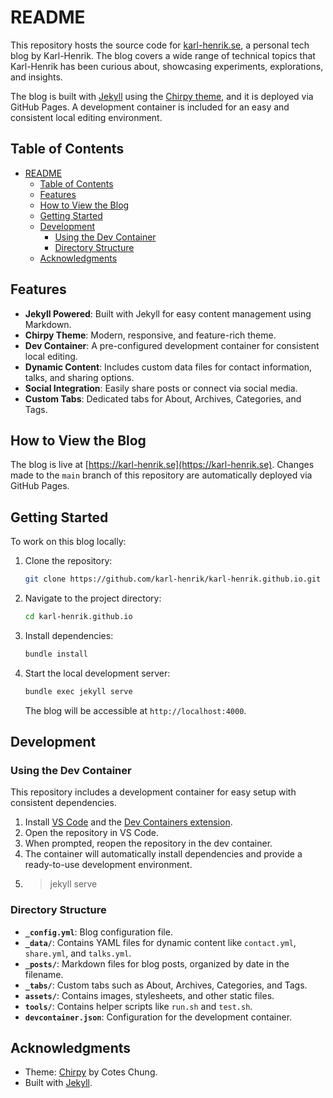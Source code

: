 # README

This repository hosts the source code for [karl-henrik.se](https://karl-henrik.se), a personal tech blog by Karl-Henrik. The blog covers a wide range of technical topics that Karl-Henrik has been curious about, showcasing experiments, explorations, and insights.

The blog is built with [Jekyll](https://jekyllrb.com/) using the [Chirpy theme](https://github.com/cotes2020/jekyll-theme-chirpy), and it is deployed via GitHub Pages. A development container is included for an easy and consistent local editing environment.

## Table of Contents
- [README](#readme)
  - [Table of Contents](#table-of-contents)
  - [Features](#features)
  - [How to View the Blog](#how-to-view-the-blog)
  - [Getting Started](#getting-started)
  - [Development](#development)
    - [Using the Dev Container](#using-the-dev-container)
    - [Directory Structure](#directory-structure)
  - [Acknowledgments](#acknowledgments)

## Features
- **Jekyll Powered**: Built with Jekyll for easy content management using Markdown.
- **Chirpy Theme**: Modern, responsive, and feature-rich theme.
- **Dev Container**: A pre-configured development container for consistent local editing.
- **Dynamic Content**: Includes custom data files for contact information, talks, and sharing options.
- **Social Integration**: Easily share posts or connect via social media.
- **Custom Tabs**: Dedicated tabs for About, Archives, Categories, and Tags.

## How to View the Blog
The blog is live at [https://karl-henrik.se](https://karl-henrik.se). Changes made to the `main` branch of this repository are automatically deployed via GitHub Pages.

## Getting Started
To work on this blog locally:

1. Clone the repository:
   ```bash
   git clone https://github.com/karl-henrik/karl-henrik.github.io.git
   ```
2. Navigate to the project directory:
   ```bash
   cd karl-henrik.github.io
   ```
3. Install dependencies:
   ```bash
   bundle install
   ```
4. Start the local development server:
   ```bash
   bundle exec jekyll serve
   ```
   The blog will be accessible at `http://localhost:4000`.

## Development

### Using the Dev Container
This repository includes a development container for easy setup with consistent dependencies.

1. Install [VS Code](https://code.visualstudio.com/) and the [Dev Containers extension](https://marketplace.visualstudio.com/items?itemName=ms-vscode-remote.remote-containers).
2. Open the repository in VS Code.
3. When prompted, reopen the repository in the dev container.
4. The container will automatically install dependencies and provide a ready-to-use development environment.
5. > jekyll serve 

### Directory Structure
- **`_config.yml`**: Blog configuration file.
- **`_data/`**: Contains YAML files for dynamic content like `contact.yml`, `share.yml`, and `talks.yml`.
- **`_posts/`**: Markdown files for blog posts, organized by date in the filename.
- **`_tabs/`**: Custom tabs such as About, Archives, Categories, and Tags.
- **`assets/`**: Contains images, stylesheets, and other static files.
- **`tools/`**: Contains helper scripts like `run.sh` and `test.sh`.
- **`devcontainer.json`**: Configuration for the development container.

## Acknowledgments
- Theme: [Chirpy](https://github.com/cotes2020/jekyll-theme-chirpy) by Cotes Chung.
- Built with [Jekyll](https://jekyllrb.com/).

